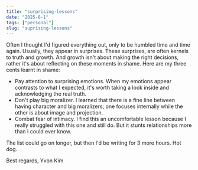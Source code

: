 ```yaml
---
title: "surprising-lessons"
date: "2025-8-1"
tags: ["personal"]
slug: "suprising-lessons"
---
```


Often I thought I'd figured everything out, only to be humbled time and time again. Usually, they appear in surprises. These surprises, are often kernels to truth and growth. And growth isn't about making the right decisions, rather it's about reflecting on these moments in shame. Here are my three cents learnt in shame:

- Pay attention to surprising emotions. When my emotions appear contrasts to what I expected, it's worth taking a look inside and acknowledging the real truth. 
- Don't play big moralizer. I learned that there is a fine line between having character and big moralizers; one focuses internally while the other is about image and projection.
- Combat fear of intimacy. I find this an uncomfortable lesson because I really struggled with this one and still do. But it stunts relationships more than I could ever know.

The list could go on longer, but then I'd be writing for 3 more hours. Hot dog.

Best regards,
Yvon Kim